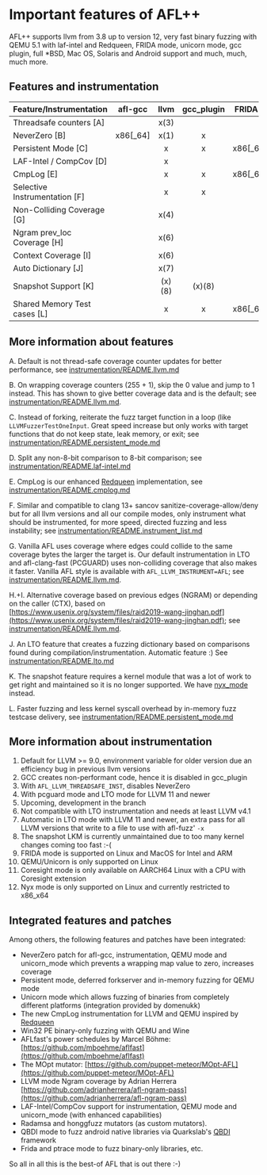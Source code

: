 # Important features of AFL++

AFL++ supports llvm from 3.8 up to version 12, very fast binary fuzzing with
QEMU 5.1 with laf-intel and Redqueen, FRIDA mode, unicorn mode, gcc plugin, full
*BSD, Mac OS, Solaris and Android support and much, much, much more.

## Features and instrumentation

| Feature/Instrumentation       | afl-gcc  |  llvm  | gcc_plugin | FRIDA mode(9)  |  QEMU mode(10)   | unicorn_mode(10) | nyx_mode(12) | coresight_mode(11) |
|-------------------------------|:--------:|:------:|:----------:|:--------------:|:----------------:|:----------------:|:------------:|:------------------:|
| Threadsafe counters [A]       |          |  x(3)  |            |                |                  |                  |      x       |                    |
| NeverZero           [B]       | x86[_64] |  x(1)  |     x      |       x        |        x         |        x         |              |                    |
| Persistent Mode     [C]       |          |   x    |     x      | x86[_64]/arm64 | x86[_64]/arm[64] |        x         |              |                    |
| LAF-Intel / CompCov [D]       |          |   x    |            |                | x86[_64]/arm[64] | x86[_64]/arm[64] |   x86[_64]   |                    |
| CmpLog              [E]       |          |   x    |     x      | x86[_64]/arm64 | x86[_64]/arm[64] |                  |              |                    |
| Selective Instrumentation [F] |          |   x    |     x      |       x        |        x         |                  |              |                    |
| Non-Colliding Coverage    [G] |          |  x(4)  |            |                |      (x)(5)      |                  |              |                    |
| Ngram prev_loc Coverage   [H] |          |  x(6)  |            |                |                  |                  |              |                    |
| Context Coverage    [I]       |          |  x(6)  |            |                |                  |                  |              |                    |
| Auto Dictionary     [J]       |          |  x(7)  |            |                |                  |                  |              |                    |
| Snapshot Support    [K]       |          | (x)(8) |   (x)(8)   |                |      (x)(5)      |                  |      x       |                    |
| Shared Memory Test cases  [L] |          |   x    |     x      | x86[_64]/arm64 |        x         |        x         |      x       |                    |

## More information about features

A. Default is not thread-safe coverage counter updates for better performance,
see [instrumentation/README.llvm.md](../instrumentation/README.llvm.md)

B. On wrapping coverage counters (255 + 1), skip the 0 value and jump to 1
instead. This has shown to give better coverage data and is the default; see
[instrumentation/README.llvm.md](../instrumentation/README.llvm.md).

C. Instead of forking, reiterate the fuzz target function in a loop (like
`LLVMFuzzerTestOneInput`. Great speed increase but only works with target
functions that do not keep state, leak memory, or exit; see
[instrumentation/README.persistent_mode.md](../instrumentation/README.persistent_mode.md)

D. Split any non-8-bit comparison to 8-bit comparison; see
[instrumentation/README.laf-intel.md](../instrumentation/README.laf-intel.md)

E. CmpLog is our enhanced
[Redqueen](https://www.ndss-symposium.org/ndss-paper/redqueen-fuzzing-with-input-to-state-correspondence/)
implementation, see
[instrumentation/README.cmplog.md](../instrumentation/README.cmplog.md)

F. Similar and compatible to clang 13+ sancov sanitize-coverage-allow/deny but
for all llvm versions and all our compile modes, only instrument what should
be instrumented, for more speed, directed fuzzing and less instability; see
[instrumentation/README.instrument_list.md](../instrumentation/README.instrument_list.md)

G. Vanilla AFL uses coverage where edges could collide to the same coverage
bytes the larger the target is. Our default instrumentation in LTO and
afl-clang-fast (PCGUARD) uses non-colliding coverage that also makes it
faster. Vanilla AFL style is available with `AFL_LLVM_INSTRUMENT=AFL`; see
[instrumentation/README.llvm.md](../instrumentation/README.llvm.md).

H.+I. Alternative coverage based on previous edges (NGRAM) or depending on the
caller (CTX), based on
[https://www.usenix.org/system/files/raid2019-wang-jinghan.pdf](https://www.usenix.org/system/files/raid2019-wang-jinghan.pdf);
see [instrumentation/README.llvm.md](../instrumentation/README.llvm.md).

J. An LTO feature that creates a fuzzing dictionary based on comparisons found
during compilation/instrumentation. Automatic feature :) See
[instrumentation/README.lto.md](../instrumentation/README.lto.md)

K. The snapshot feature requires a kernel module that was a lot of work to get
right and maintained so it is no longer supported. We have
[nyx_mode](../nyx_mode/README.md) instead.

L. Faster fuzzing and less kernel syscall overhead by in-memory fuzz testcase
delivery, see
[instrumentation/README.persistent_mode.md](../instrumentation/README.persistent_mode.md)

## More information about instrumentation

1. Default for LLVM >= 9.0, environment variable for older version due an
   efficiency bug in previous llvm versions
2. GCC creates non-performant code, hence it is disabled in gcc_plugin
3. With `AFL_LLVM_THREADSAFE_INST`, disables NeverZero
4. With pcguard mode and LTO mode for LLVM 11 and newer
5. Upcoming, development in the branch
6. Not compatible with LTO instrumentation and needs at least LLVM v4.1
7. Automatic in LTO mode with LLVM 11 and newer, an extra pass for all LLVM
   versions that write to a file to use with afl-fuzz' `-x`
8. The snapshot LKM is currently unmaintained due to too many kernel changes
   coming too fast :-(
9. FRIDA mode is supported on Linux and MacOS for Intel and ARM
10. QEMU/Unicorn is only supported on Linux
11. Coresight mode is only available on AARCH64 Linux with a CPU with Coresight
    extension
12. Nyx mode is only supported on Linux and currently restricted to x86_x64

## Integrated features and patches

Among others, the following features and patches have been integrated:

* NeverZero patch for afl-gcc, instrumentation, QEMU mode and unicorn_mode which
  prevents a wrapping map value to zero, increases coverage
* Persistent mode, deferred forkserver and in-memory fuzzing for QEMU mode
* Unicorn mode which allows fuzzing of binaries from completely different
  platforms (integration provided by domenukk)
* The new CmpLog instrumentation for LLVM and QEMU inspired by
  [Redqueen](https://github.com/RUB-SysSec/redqueen)
* Win32 PE binary-only fuzzing with QEMU and Wine
* AFLfast's power schedules by Marcel Böhme:
  [https://github.com/mboehme/aflfast](https://github.com/mboehme/aflfast)
* The MOpt mutator:
  [https://github.com/puppet-meteor/MOpt-AFL](https://github.com/puppet-meteor/MOpt-AFL)
* LLVM mode Ngram coverage by Adrian Herrera
  [https://github.com/adrianherrera/afl-ngram-pass](https://github.com/adrianherrera/afl-ngram-pass)
* LAF-Intel/CompCov support for instrumentation, QEMU mode and unicorn_mode
  (with enhanced capabilities)
* Radamsa and honggfuzz mutators (as custom mutators).
* QBDI mode to fuzz android native libraries via Quarkslab's
  [QBDI](https://github.com/QBDI/QBDI) framework
* Frida and ptrace mode to fuzz binary-only libraries, etc.

So all in all this is the best-of AFL that is out there :-)